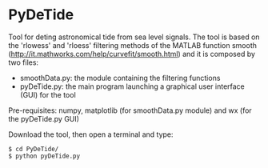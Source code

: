 # PyDeTide
Tool for deting astronomical tide from sea level signals.
The tool is based on the 'rlowess' and 'rloess' filtering methods of the MATLAB function smooth (http://it.mathworks.com/help/curvefit/smooth.html) and it is composed by two files:

* smoothData.py: the module containing the filtering functions
* pyDeTide.py:   the main program launching a graphical user interface (GUI) for the tool

Pre-requisites:
numpy, matplotlib (for smoothData.py module) and wx (for the pyDeTide.py GUI)

Download the tool, then open a terminal and type:
```
$ cd PyDeTide/
$ python pyDeTide.py
```

